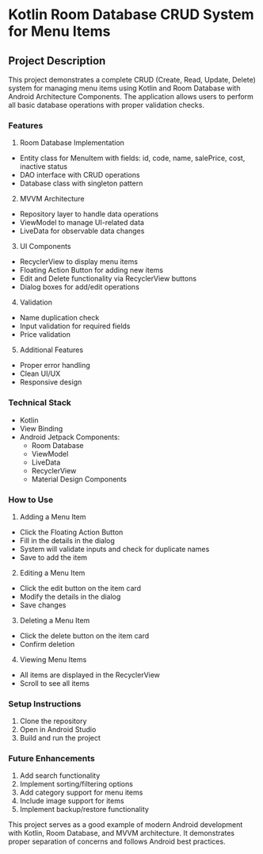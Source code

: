 # Kotlin Room Database CRUD System for Menu Items
## Project Description
This project demonstrates a complete CRUD (Create, Read, Update, Delete) system for managing menu items using Kotlin and Room Database with Android Architecture Components. The application allows users to perform all basic database operations with proper validation checks.

### Features
1. Room Database Implementation
* Entity class for MenuItem with fields: id, code, name, salePrice, cost, inactive status
* DAO interface with CRUD operations
* Database class with singleton pattern
2. MVVM Architecture
* Repository layer to handle data operations
* ViewModel to manage UI-related data
* LiveData for observable data changes
3. UI Components
* RecyclerView to display menu items
* Floating Action Button for adding new items
* Edit and Delete functionality via RecyclerView buttons
* Dialog boxes for add/edit operations
4. Validation
* Name duplication check
* Input validation for required fields
* Price validation
5. Additional Features
* Proper error handling
* Clean UI/UX
* Responsive design

### Technical Stack
* Kotlin
* View Binding
* Android Jetpack Components:
  - Room Database
  - ViewModel
  - LiveData
  - RecyclerView
  - Material Design Components

### How to Use
1. Adding a Menu Item
* Click the Floating Action Button
* Fill in the details in the dialog
* System will validate inputs and check for duplicate names
* Save to add the item
2. Editing a Menu Item
* Click the edit button on the item card
* Modify the details in the dialog
* Save changes
3. Deleting a Menu Item
* Click the delete button on the item card
* Confirm deletion
4. Viewing Menu Items
* All items are displayed in the RecyclerView
* Scroll to see all items

### Setup Instructions
1. Clone the repository
2. Open in Android Studio
3. Build and run the project

### Future Enhancements
1. Add search functionality
2. Implement sorting/filtering options
3. Add category support for menu items
4. Include image support for items
5. Implement backup/restore functionality

This project serves as a good example of modern Android development with Kotlin, Room Database, and MVVM architecture. It demonstrates proper separation of concerns and follows Android best practices.
